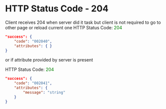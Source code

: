 # HTTP Status Code - 204

Client receives 204 when server did it task but client is not required to go to other page or reload current one
HTTP Status Code: <span style="color:green">204</span>
```json
"success": {
    "code": "002040",
    "attributes": { }
}
```

or if attribute provided by server is present

HTTP Status Code: <span style="color:green">204</span>
```json
"success": {
    "code": "002041",
    "attributes": { 
        "message": "string"
    }
}
```
